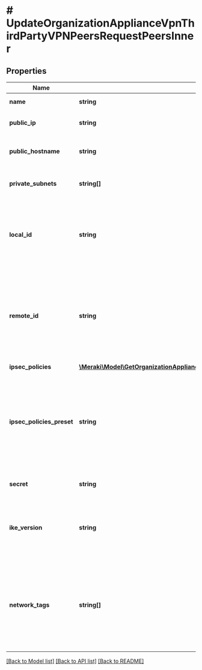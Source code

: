 # # UpdateOrganizationApplianceVpnThirdPartyVPNPeersRequestPeersInner

## Properties

Name | Type | Description | Notes
------------ | ------------- | ------------- | -------------
**name** | **string** | The name of the VPN peer |
**public_ip** | **string** | [optional] The public IP of the VPN peer | [optional]
**public_hostname** | **string** | [optional] The public hostname of the VPN peer | [optional]
**private_subnets** | **string[]** | The list of the private subnets of the VPN peer |
**local_id** | **string** | [optional] The local ID is used to identify the MX to the peer. This will apply to all MXs this peer applies to. | [optional]
**remote_id** | **string** | [optional] The remote ID is used to identify the connecting VPN peer. This can either be a valid IPv4 Address, FQDN or User FQDN. | [optional]
**ipsec_policies** | [**\Meraki\Model\GetOrganizationApplianceVpnThirdPartyVPNPeers200ResponsePeersInnerIpsecPolicies**](GetOrganizationApplianceVpnThirdPartyVPNPeers200ResponsePeersInnerIpsecPolicies.md) |  | [optional]
**ipsec_policies_preset** | **string** | One of the following available presets: &#39;default&#39;, &#39;aws&#39;, &#39;azure&#39;, &#39;umbrella&#39;, &#39;zscaler&#39;. If this is provided, the &#39;ipsecPolicies&#39; parameter is ignored. | [optional]
**secret** | **string** | The shared secret with the VPN peer |
**ike_version** | **string** | [optional] The IKE version to be used for the IPsec VPN peer configuration. Defaults to &#39;1&#39; when omitted. | [optional] [default to '1']
**network_tags** | **string[]** | A list of network tags that will connect with this peer. Use [&#39;all&#39;] for all networks. Use [&#39;none&#39;] for no networks. If not included, the default is [&#39;all&#39;]. | [optional]

[[Back to Model list]](../../README.md#models) [[Back to API list]](../../README.md#endpoints) [[Back to README]](../../README.md)
